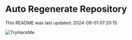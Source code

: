 # Auto Regenerate Repository

This README was last updated: 2024-09-01 07:20:15

 ![TryHackMe](https://tryhackme.com/badge/533634)